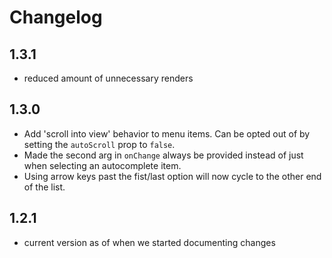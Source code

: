 # Changelog

## 1.3.1
- reduced amount of unnecessary renders

## 1.3.0
- Add 'scroll into view' behavior to menu items. Can be opted out of by setting the `autoScroll` prop to `false`.
- Made the second arg in `onChange` always be provided instead of just when selecting an autocomplete item.
- Using arrow keys past the fist/last option will now cycle to the other end of the list.

## 1.2.1
- current version as of when we started documenting changes
